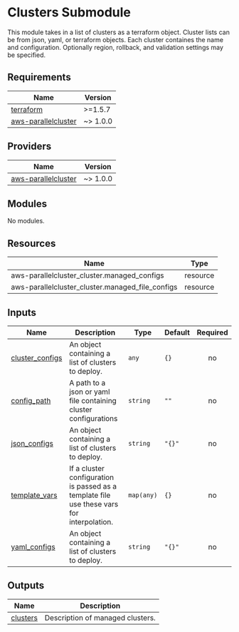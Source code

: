<!-- BEGIN_TF_DOCS -->
 # Clusters Submodule
 This module takes in a list of clusters as a terraform object. Cluster lists can be from
 json, yaml, or terraform objects. Each cluster containes the name and configuration.
 Optionally region, rollback, and validation settings may be specified.

## Requirements

| Name | Version |
|------|---------|
| <a name="requirement_terraform"></a> [terraform](#requirement\_terraform) | >=1.5.7 |
| <a name="requirement_aws-parallelcluster"></a> [aws-parallelcluster](#requirement\_aws-parallelcluster) | ~> 1.0.0 |

## Providers

| Name | Version |
|------|---------|
| <a name="provider_aws-parallelcluster"></a> [aws-parallelcluster](#provider\_aws-parallelcluster) | ~> 1.0.0 |

## Modules

No modules.

## Resources

| Name | Type |
|------|------|
| aws-parallelcluster_cluster.managed_configs | resource |
| aws-parallelcluster_cluster.managed_file_configs | resource |

## Inputs

| Name | Description | Type | Default | Required |
|------|-------------|------|---------|:--------:|
| <a name="input_cluster_configs"></a> [cluster\_configs](#input\_cluster\_configs) | An object containing a list of clusters to deploy. | `any` | `{}` | no |
| <a name="input_config_path"></a> [config\_path](#input\_config\_path) | A path to a json or yaml file containing cluster configurations | `string` | `""` | no |
| <a name="input_json_configs"></a> [json\_configs](#input\_json\_configs) | An object containing a list of clusters to deploy. | `string` | `"{}"` | no |
| <a name="input_template_vars"></a> [template\_vars](#input\_template\_vars) | If a cluster configuration is passed as a template file use these vars for interpolation. | `map(any)` | `{}` | no |
| <a name="input_yaml_configs"></a> [yaml\_configs](#input\_yaml\_configs) | An object containing a list of clusters to deploy. | `string` | `"{}"` | no |

## Outputs

| Name | Description |
|------|-------------|
| <a name="output_clusters"></a> [clusters](#output\_clusters) | Description of managed clusters. |
<!-- END_TF_DOCS -->
